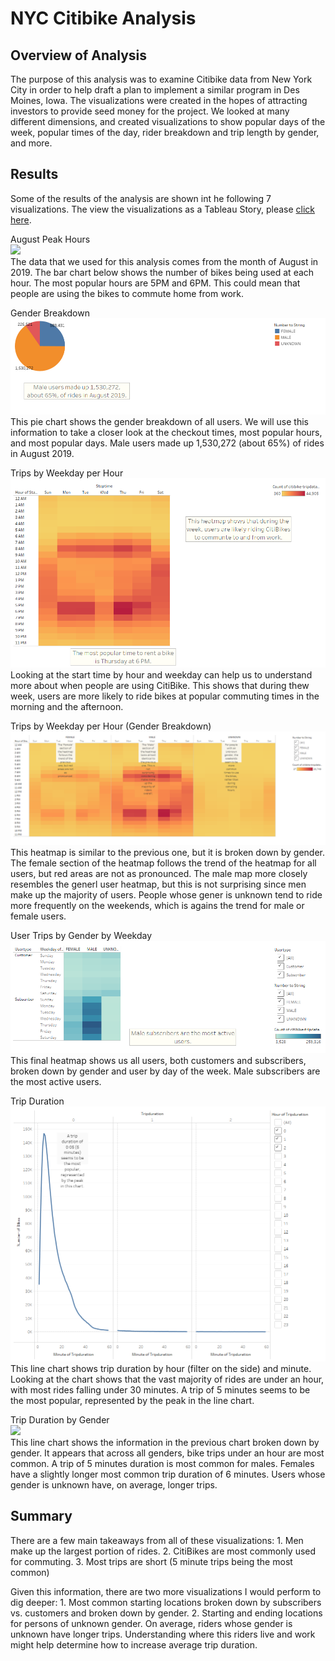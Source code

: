 # NYC Citibike Analysis

## Overview of Analysis
The purpose of this analysis was to examine Citibike data from New York City in order to help draft a plan to implement a similar program in Des Moines, Iowa. The visualizations were created in the hopes of attracting investors to provide seed money for the project. We looked at many different dimensions, and created visualizations to show popular days of the week, popular times of the day, rider breakdown and trip length by gender, and more.

## Results
Some of the results of the analysis are shown int he following 7 visualizations. The view the visualizations as a Tableau Story, please <a href="https://public.tableau.com/shared/QYYR2R9BH?:display_count=n&:origin=viz_share_link">click here</a>.

August Peak Hours
<br><img src="..//Resources/August_Peak_Hours.png"></img></br>
The data that we used for this analysis comes from the month of August in 2019. The bar chart below shows the number of bikes being used at each hour. The most popular hours are 5PM and 6PM. This could mean that people are using the bikes to commute home from work.

Gender Breakdown
<br><img src="Gender_Pie.png"></img></br>
This pie chart shows the gender breakdown of all users. We will use this information to take a closer look at the checkout times, most popular hours, and most popular days. Male users made up 1,530,272 (about 65%) of rides in August 2019.

Trips by Weekday per Hour
<br><img src="Checkout_Times.png"></img></br>
Looking at the start time by hour and weekday can help us to understand more about when people are using CitiBike.  This shows that during thew week, users are more likely to ride bikes at popular commuting times in the morning and the afternoon.

Trips by Weekday per Hour (Gender Breakdown)
<br><img src="Gender_Checkout_Times.png"></img></br>
This heatmap is similar to the previous one, but it is broken down by gender. The female section of the heatmap follows the trend of the heatmap for all users, but red areas are not as pronounced. The male map more closely resembles the generl user heatmap, but this is not surprising since men make up the majority of users. People whose gener is unknown tend to ride more frequently on the weekends, which is agains the trend for male or female users.

User Trips by Gender by Weekday
<br><img src="Gender_Weekday_Users.png"></img></br>
This final heatmap shows us all users, both customers and subscribers, broken down by gender and user by day of the week. Male subscribers are the most active users.

Trip Duration
<br><img src="Trip_Duration.png"></img></br>
This line chart shows trip duration by hour (filter on the side) and minute. Looking at the chart shows that the vast majority of rides are under an hour, with most rides falling under 30 minutes. A trip of 5 minutes seems to be the most popular, represented by the peak in the line chart.

Trip Duration by Gender
<br><img src="Gender_Trip_Duration.png"></img></br>
This line chart shows the information in the previous chart broken down by gender. It appears that across all genders, bike trips under an hour are most common. A trip of 5 minutes duration is most common for males. Females have a slightly longer most common trip duration of 6 minutes. Users whose gender is unknown have, on average, longer trips.

## Summary
There are a few main takeaways from all of these visualizations:
    1. Men make up the largest portion of rides.
    2. CitiBikes are most commonly used for commuting.
    3. Most trips are short (5 minute trips being the most common)

Given this information, there are two more visualizations I would perform to dig deeper:
    1. Most common starting locations broken down by subscribers vs. customers and broken down by gender.
    2. Starting and ending locations for persons of unknown gender. On average, riders whose gender is unknown have longer trips. Understanding where this riders live and work might help determine how to increase average trip duration.